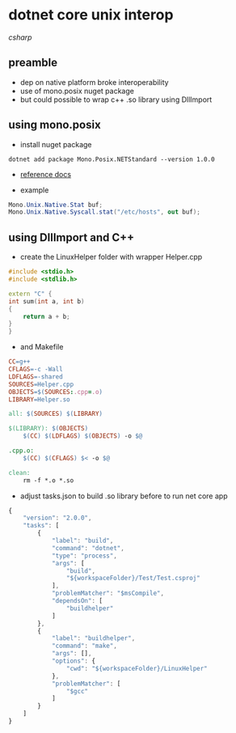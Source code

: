 # dotnet core unix interop

*csharp*

## preamble

- dep on native platform broke interoperability
- use of mono.posix nuget package
- but could possible to wrap c++ .so library using DllImport

## using mono.posix

- install nuget package

```
dotnet add package Mono.Posix.NETStandard --version 1.0.0
```

- [reference docs](http://docs.go-mono.com/?link=M%3aMono.Unix.Native.Syscall.stat)

- example

```csharp
Mono.Unix.Native.Stat buf;
Mono.Unix.Native.Syscall.stat("/etc/hosts", out buf);
```

## using DllImport and C++

- create the LinuxHelper folder with wrapper Helper.cpp

```c++
#include <stdio.h>
#include <stdlib.h>

extern "C" {
int sum(int a, int b)
{
    return a + b;
}
}
```

- and Makefile

```Makefile
CC=g++
CFLAGS=-c -Wall
LDFLAGS=-shared
SOURCES=Helper.cpp
OBJECTS=$(SOURCES:.cpp=.o)
LIBRARY=Helper.so

all: $(SOURCES) $(LIBRARY)

$(LIBRARY): $(OBJECTS)
	$(CC) $(LDFLAGS) $(OBJECTS) -o $@

.cpp.o:
	$(CC) $(CFLAGS) $< -o $@

clean:
	rm -f *.o *.so
```

- adjust tasks.json to build .so library before to run net core app

```js
{
    "version": "2.0.0",
    "tasks": [
        {
            "label": "build",
            "command": "dotnet",
            "type": "process",
            "args": [
                "build",
                "${workspaceFolder}/Test/Test.csproj"
            ],
            "problemMatcher": "$msCompile",
            "dependsOn": [
                "buildhelper"
            ]        
        },
        {
            "label": "buildhelper",            
            "command": "make",
            "args": [],
            "options": {
                "cwd": "${workspaceFolder}/LinuxHelper"
            },
            "problemMatcher": [
                "$gcc"
            ]
        }
    ]
}
```
